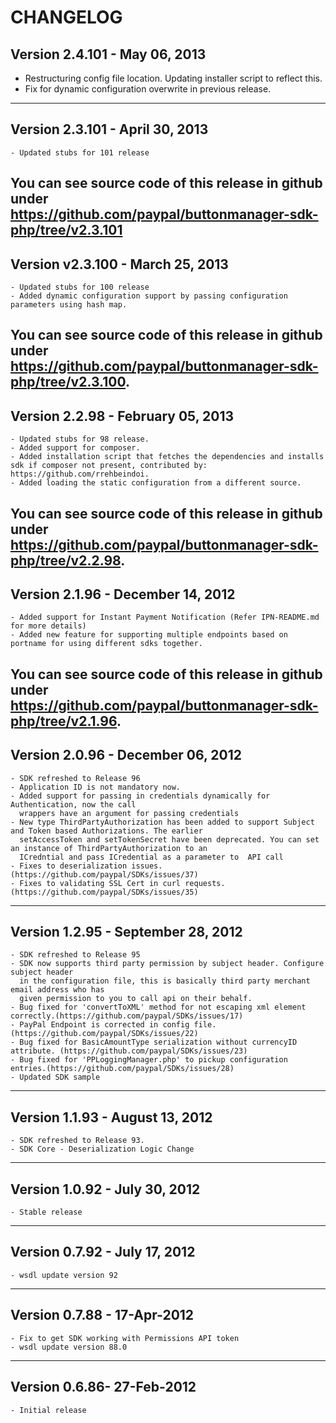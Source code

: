 # CHANGELOG
 
## Version 2.4.101 - May 06, 2013

   - Restructuring config file location. Updating installer script to reflect this.  
   - Fix for dynamic configuration overwrite in previous release.
   
--------------------------------------------------------------------------------------------------

## Version 2.3.101 - April 30, 2013

	- Updated stubs for 101 release

You can see source code of this release in github under https://github.com/paypal/buttonmanager-sdk-php/tree/v2.3.101
--------------------------------------------------------------------------------------------------

## Version v2.3.100 - March 25, 2013

	- Updated stubs for 100 release
	- Added dynamic configuration support by passing configuration parameters using hash map.
	
You can see source code of this release in github under https://github.com/paypal/buttonmanager-sdk-php/tree/v2.3.100.
--------------------------------------------------------------------------------------------------

## Version 2.2.98 - February 05, 2013

	- Updated stubs for 98 release.
	- Added support for composer.
    - Added installation script that fetches the dependencies and installs sdk if composer not present, contributed by: https://github.com/rrehbeindoi.
    - Added loading the static configuration from a different source.
	
You can see source code of this release in github under https://github.com/paypal/buttonmanager-sdk-php/tree/v2.2.98.
--------------------------------------------------------------------------------------------------

## Version 2.1.96 - December 14, 2012

	- Added support for Instant Payment Notification (Refer IPN-README.md for more details)
	- Added new feature for supporting multiple endpoints based on portname for using different sdks together.
	
You can see source code of this release in github under https://github.com/paypal/buttonmanager-sdk-php/tree/v2.1.96.
--------------------------------------------------------------------------------------------------

## Version 2.0.96 - December 06, 2012

	- SDK refreshed to Release 96
	- Application ID is not mandatory now.
    - Added support for passing in credentials dynamically for Authentication, now the call 
      wrappers have an argument for passing credentials
    - New type ThirdPartyAuthorization has been added to support Subject and Token based Authorizations. The earlier
      setAccessToken and setTokenSecret have been deprecated. You can set an instance of ThirdPartyAuthorization to an 
      ICredntial and pass ICredential as a parameter to  API call
	- Fixes to deserialization issues.(https://github.com/paypal/SDKs/issues/37) 
	- Fixes to validating SSL Cert in curl requests.(https://github.com/paypal/SDKs/issues/35) 
--------------------------------------------------------------------------------------------------


## Version 1.2.95 - September 28, 2012

	- SDK refreshed to Release 95
	- SDK now supports third party permission by subject header. Configure subject header
  	  in the configuration file, this is basically third party merchant email address who has 
	  given permission to you to call api on their behalf.
	- Bug fixed for 'convertToXML' method for not escaping xml element correctly.(https://github.com/paypal/SDKs/issues/17)
	- PayPal Endpoint is corrected in config file. (https://github.com/paypal/SDKs/issues/22)
	- Bug fixed for BasicAmountType serialization without currencyID attribute. (https://github.com/paypal/SDKs/issues/23)
	- Bug fixed for 'PPLoggingManager.php' to pickup configuration entries.(https://github.com/paypal/SDKs/issues/28)
	- Updated SDK sample
--------------------------------------------------------------------------------------------------

## Version 1.1.93 - August 13, 2012
 
	- SDK refreshed to Release 93.
	- SDK Core - Deserialization Logic Change
--------------------------------------------------------------------------------------------------

## Version 1.0.92 - July 30, 2012
 
	- Stable release
-------------------------------------------------------------------------------------------------

## Version 0.7.92 - July 17, 2012
 
	- wsdl update version 92
--------------------------------------------------------------------------------------------------
		
## Version 0.7.88 - 17-Apr-2012

	- Fix to get SDK working with Permissions API token
	- wsdl update version 88.0

--------------------------------------------------------------------------------------------------

## Version 0.6.86- 27-Feb-2012

	- Initial release
